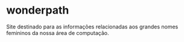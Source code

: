 # wonderpath
Site destinado para as informações relacionadas aos grandes nomes femininos da nossa área de computação.
